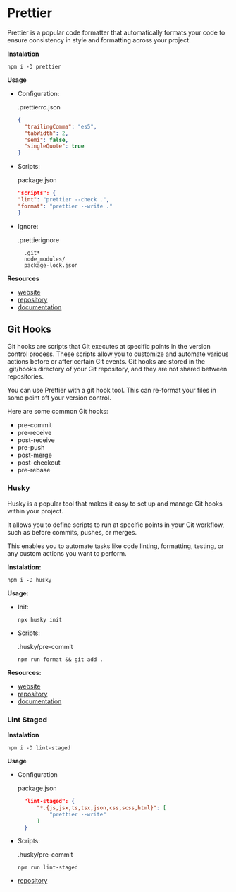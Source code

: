 # Prettier

Prettier is a popular code formatter that automatically formats your code to ensure consistency in style and formatting across your project.

**Instalation**

```shell
npm i -D prettier
```

**Usage**

- Configuration:

  .prettierrc.json

  ```json
  {
    "trailingComma": "es5",
    "tabWidth": 2,
    "semi": false,
    "singleQuote": true
  }
  ```

- Scripts:

  package.json

  ```json
  "scripts": {
  "lint": "prettier --check .",
  "format": "prettier --write ."
  }
  ```

- Ignore:

  .prettierignore

  ```.
    .git*
    node_modules/
    package-lock.json
  ```

**Resources**

- [website](https://prettier.io/)
- [repository](https://github.com/prettier/prettier)
- [documentation](https://prettier.io/docs/)

## Git Hooks

Git hooks are scripts that Git executes at specific points in the version control process. These scripts allow you to customize and automate various actions before or after certain Git events. Git hooks are stored in the .git/hooks directory of your Git repository, and they are not shared between repositories.

You can use Prettier with a git hook tool. This can re-format your files in some point off your version control.

Here are some common Git hooks:

- pre-commit
- pre-receive
- post-receive
- pre-push
- post-merge
- post-checkout
- pre-rebase

### Husky

Husky is a popular tool that makes it easy to set up and manage Git hooks within your project.

It allows you to define scripts to run at specific points in your Git workflow, such as before commits, pushes, or merges.

This enables you to automate tasks like code linting, formatting, testing, or any custom actions you want to perform.

**Instalation:**

```shell
npm i -D husky
```

**Usage:**

- Init:

  ```shell
  npx husky init
  ```

- Scripts:

  .husky/pre-commit

  ```
  npm run format && git add .
  ```

**Resources:**

- [website](https://typicode.github.io/husky/)
- [repository](https://github.com/typicode/husky)
- [documentation](https://typicode.github.io/husky/get-started.html)

### Lint Staged

**Instalation**

```shell
npm i -D lint-staged
```

**Usage**

- Configuration

  package.json

  ```json
    "lint-staged": {
        "*.{js,jsx,ts,tsx,json,css,scss,html}": [
            "prettier --write"
        ]
    }
  ```

- Scripts:

  .husky/pre-commit

  ```
  npm run lint-staged
  ```

- [repository](https://github.com/lint-staged/lint-staged)
